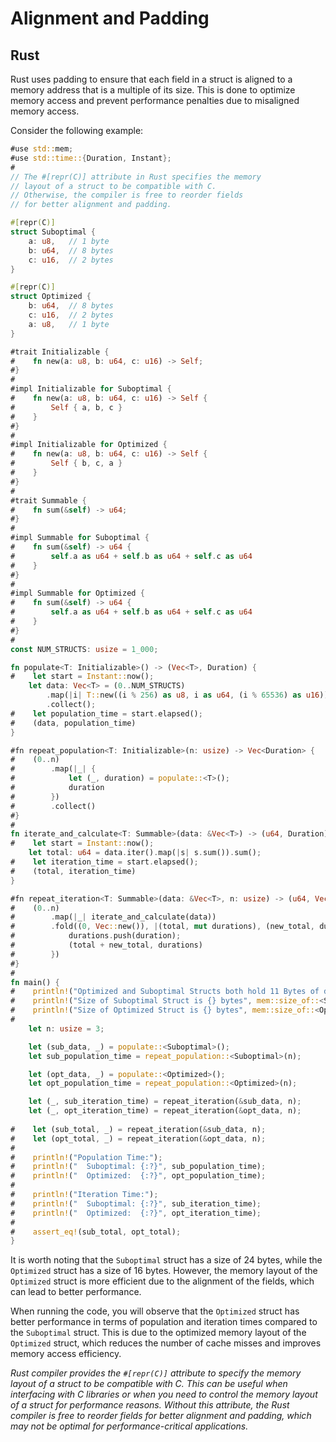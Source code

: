 # Alignment and Padding

## Rust

Rust uses padding to ensure that each field in a struct is aligned to a memory address that is a multiple of its size.
This is done to optimize memory access and prevent performance penalties due to misaligned memory access.

Consider the following example:

```rust
#use std::mem;
#use std::time::{Duration, Instant};
#
// The #[repr(C)] attribute in Rust specifies the memory 
// layout of a struct to be compatible with C.
// Otherwise, the compiler is free to reorder fields 
// for better alignment and padding.

#[repr(C)] 
struct Suboptimal {
    a: u8,   // 1 byte
    b: u64,  // 8 bytes
    c: u16,  // 2 bytes
}

#[repr(C)]
struct Optimized {
    b: u64,  // 8 bytes
    c: u16,  // 2 bytes
    a: u8,   // 1 byte
}

#trait Initializable {
#    fn new(a: u8, b: u64, c: u16) -> Self;
#}
#
#impl Initializable for Suboptimal {
#    fn new(a: u8, b: u64, c: u16) -> Self {
#        Self { a, b, c }
#    }
#}
#
#impl Initializable for Optimized {
#    fn new(a: u8, b: u64, c: u16) -> Self {
#        Self { b, c, a }
#    }
#}
#
#trait Summable {
#    fn sum(&self) -> u64;
#}
#
#impl Summable for Suboptimal {
#    fn sum(&self) -> u64 {
#        self.a as u64 + self.b as u64 + self.c as u64
#    }
#}
#
#impl Summable for Optimized {
#    fn sum(&self) -> u64 {
#        self.a as u64 + self.b as u64 + self.c as u64
#    }
#}
#
const NUM_STRUCTS: usize = 1_000;

fn populate<T: Initializable>() -> (Vec<T>, Duration) {
#    let start = Instant::now();
    let data: Vec<T> = (0..NUM_STRUCTS)
        .map(|i| T::new((i % 256) as u8, i as u64, (i % 65536) as u16))
        .collect();
#    let population_time = start.elapsed();
#    (data, population_time)
}

#fn repeat_population<T: Initializable>(n: usize) -> Vec<Duration> {
#    (0..n)
#        .map(|_| {
#            let (_, duration) = populate::<T>();
#            duration
#        })
#        .collect()
#}
#
fn iterate_and_calculate<T: Summable>(data: &Vec<T>) -> (u64, Duration) {
#    let start = Instant::now();
    let total: u64 = data.iter().map(|s| s.sum()).sum();
#    let iteration_time = start.elapsed();
#    (total, iteration_time)
}

#fn repeat_iteration<T: Summable>(data: &Vec<T>, n: usize) -> (u64, Vec<Duration>) {
#    (0..n)
#        .map(|_| iterate_and_calculate(data))
#        .fold((0, Vec::new()), |(total, mut durations), (new_total, duration)| {
#            durations.push(duration);
#            (total + new_total, durations)
#        })
#}
#
fn main() {
#    println!("Optimized and Suboptimal Structs both hold 11 Bytes of data.");
#    println!("Size of Suboptimal Struct is {} bytes", mem::size_of::<Suboptimal>());
#    println!("Size of Optimized Struct is {} bytes", mem::size_of::<Optimized>());
#
    let n: usize = 3;

    let (sub_data, _) = populate::<Suboptimal>();
    let sub_population_time = repeat_population::<Suboptimal>(n);

    let (opt_data, _) = populate::<Optimized>();
    let opt_population_time = repeat_population::<Optimized>(n);

    let (_, sub_iteration_time) = repeat_iteration(&sub_data, n);
    let (_, opt_iteration_time) = repeat_iteration(&opt_data, n);
    
#    let (sub_total, _) = repeat_iteration(&sub_data, n);
#    let (opt_total, _) = repeat_iteration(&opt_data, n);
#
#    println!("Population Time:");
#    println!("  Suboptimal: {:?}", sub_population_time);
#    println!("  Optimized:  {:?}", opt_population_time);
#
#    println!("Iteration Time:");
#    println!("  Suboptimal: {:?}", sub_iteration_time);
#    println!("  Optimized:  {:?}", opt_iteration_time);
#
#    assert_eq!(sub_total, opt_total);
}
```

It is worth noting that the `Suboptimal` struct has a size of 24 bytes, while the `Optimized` struct has a size of 16
bytes. However, the memory layout of the `Optimized` struct is more efficient due to the alignment of the fields, which
can lead to better performance.

When running the code, you will observe that the `Optimized` struct has better performance in terms of population and
iteration times compared to the `Suboptimal` struct. This is due to the optimized memory layout of the `Optimized`
struct, which reduces the number of cache misses and improves memory access efficiency.

*Rust compiler provides the `#[repr(C)]` attribute to specify the memory layout of a struct to be compatible with C.
This can be useful when interfacing with C libraries or when you need to control the memory layout of a struct for
performance reasons. Without this attribute, the Rust compiler is free to reorder fields for better alignment and
padding, which may not be optimal for performance-critical applications.*